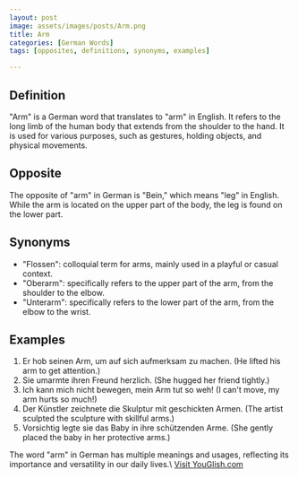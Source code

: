 ```yaml
---
layout: post
image: assets/images/posts/Arm.png
title: Arm
categories: [German Words]
tags: [opposites, definitions, synonyms, examples]

---
```


## Definition

"Arm" is a German word that translates to "arm" in English. It refers to the long limb of the human body that extends from the shoulder to the hand. It is used for various purposes, such as gestures, holding objects, and physical movements.

## Opposite

The opposite of "arm" in German is "Bein," which means "leg" in English. While the arm is located on the upper part of the body, the leg is found on the lower part.

## Synonyms

- "Flossen": colloquial term for arms, mainly used in a playful or casual context.
- "Oberarm": specifically refers to the upper part of the arm, from the shoulder to the elbow.
- "Unterarm": specifically refers to the lower part of the arm, from the elbow to the wrist.

## Examples

1. Er hob seinen Arm, um auf sich aufmerksam zu machen. (He lifted his arm to get attention.)
2. Sie umarmte ihren Freund herzlich. (She hugged her friend tightly.)
3. Ich kann mich nicht bewegen, mein Arm tut so weh! (I can't move, my arm hurts so much!)
4. Der Künstler zeichnete die Skulptur mit geschickten Armen. (The artist sculpted the sculpture with skillful arms.)
5. Vorsichtig legte sie das Baby in ihre schützenden Arme. (She gently placed the baby in her protective arms.)

The word "arm" in German has multiple meanings and usages, reflecting its importance and versatility in our daily lives.\ <a id="yg-widget-0" class="youglish-widget" data-query="Arm" data-lang="german" data-components="8412" data-auto-start="0" data-bkg-color="theme_light" data-title="How%20to%20pronounce%20Arm%20in%20German"  rel="nofollow" href="https://youglish.com">Visit YouGlish.com</a><script async src="https://youglish.com/public/emb/widget.js" charset="utf-8"></script>